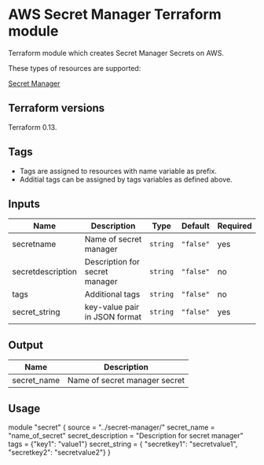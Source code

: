 AWS Secret Manager Terraform module
======================================

Terraform module which creates Secret Manager Secrets on AWS.

These types of resources are supported:

[Secret Manager](https://aws.amazon.com/secrets-manager/)

Terraform versions
------------------

Terraform 0.13.


Tags
----
* Tags are assigned to resources with name variable as prefix.
* Additial tags can be assigned by tags variables as defined above.


Inputs
------
| Name | Description | Type | Default | Required |
|------|-------------|------|---------|----------|
| secretname | Name of secret manager | `string` | `"false"` | yes |
|secretdescription|Description for secret manager|`string`|`"false"`|no|
|tags|Additional tags|`string`|`"false"`|no|
|secret_string|key-value pair in JSON format|`string`|`"false"`|yes|

Output
------
| Name | Description |
|------|-------------|
| secret_name| Name of secret manager secret |


Usage
------- 

module "secret" {
  source = "../secret-manager/"
  secret_name = "name_of_secret"
  secret_description = "Description for secret manager"
  tags = {"key1": "value1"}
  secret_string =  { "secretkey1": "secretvalue1", "secretkey2": "secretvalue2"}
}
